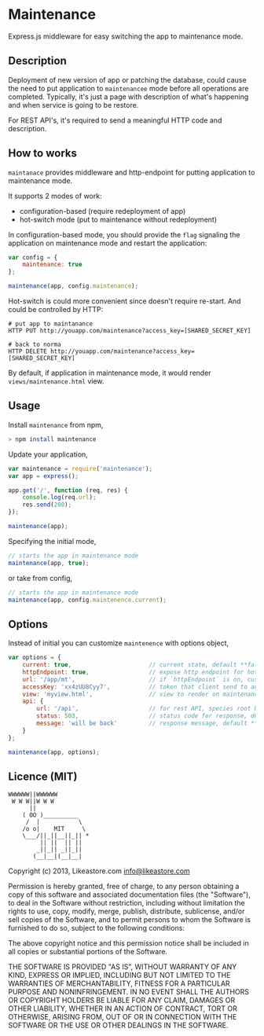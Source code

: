 # Maintenance

Express.js middleware for easy switching the app to maintenance mode.

## Description

Deployment of new version of app or patching the database, could cause the need to put application to `maintenancee` mode before all operations are completed. Typically, it's just a page with description of what's happening and when service is going to be restore.

For REST API's, it's required to send a meaningful HTTP code and description.

## How to works

`maintanace` provides middleware and http-endpoint for putting application to maintenance mode.

It supports 2 modes of work:

* configuration-based (require redeployment of app)
* hot-switch mode (put to maintenance without redeployment)

In configuration-based mode, you should provide the `flag` signaling the application on maintenance mode and restart the application:

```js
var config = {
	maintenance: true
};

maintenance(app, config.maintenance);
```

Hot-switch is could more convenient since doesn't require re-start. And could be controlled by HTTP:

```
# put app to maintanance
HTTP PUT http://youapp.com/maintenance?access_key=[SHARED_SECRET_KEY]

# back to norma
HTTP DELETE http://youapp.com/maintenance?access_key=[SHARED_SECRET_KEY]
```

By default, if application in maintenance mode, it would render `views/maintenance.html` view.

## Usage

Install `maintenance` from npm,

```bash
> npm install maintenance
```

Update your application,

```js
var maintenance = require('maintenance');
var app = express();

app.get('/', function (req, res) {
	console.log(req.url);
	res.send(200);
});

maintenance(app);
```

Specifying the initial mode,

```js
// starts the app in maintenance mode
maintenance(app, true);
```

or take from config,

```js
// starts the app in maintenance mode
maintenance(app, config.maintenence.current);
```

## Options

Instead of initial you can customize `maintenence` with options object,

```js
var options = {
	current: true,						// current state, default **false**
	httpEndpoint: true,					// expose http endpoint for hot-switch, default **false**,
	url: '/app/mt',						// if `httpEndpoint` is on, customize endpoint url, default **'/maintenance'**
	accessKey: 'xx4zUU8Cyy7',			// token that client send to authorize, if not defined `access_key` is not used
	view: 'myview.html',				// view to render on maintenance, default **'maintenance.html'**
	api: {
		url: '/api',					// for rest API, species root URL to apply, default **'/api'**
		status: 503,					// status code for response, default **503**
		message: 'will be back'			// response message, default **'sorry, we are on maintenance'**
	}
};

maintenance(app, options);
```

## Licence (MIT)

```
WWWWWW||WWWWWW
 W W W||W W W
      ||
    ( OO )__________
     /  |           \
    /o o|    MIT     \
    \___/||_||__||_|| *
         || ||  || ||
        _||_|| _||_||
       (__|__|(__|__|
```

Copyright (c) 2013, Likeastore.com info@likeastore.com

Permission is hereby granted, free of charge, to any person obtaining a copy of this software and associated documentation files (the "Software"), to deal in the Software without restriction, including without limitation the rights to use, copy, modify, merge, publish, distribute, sublicense, and/or sell copies of the Software, and to permit persons to whom the Software is furnished to do so, subject to the following conditions:

The above copyright notice and this permission notice shall be included in all copies or substantial portions of the Software.

THE SOFTWARE IS PROVIDED "AS IS", WITHOUT WARRANTY OF ANY KIND, EXPRESS OR IMPLIED, INCLUDING BUT NOT LIMITED TO THE WARRANTIES OF MERCHANTABILITY, FITNESS FOR A PARTICULAR PURPOSE AND NONINFRINGEMENT. IN NO EVENT SHALL THE AUTHORS OR COPYRIGHT HOLDERS BE LIABLE FOR ANY CLAIM, DAMAGES OR OTHER LIABILITY, WHETHER IN AN ACTION OF CONTRACT, TORT OR OTHERWISE, ARISING FROM, OUT OF OR IN CONNECTION WITH THE SOFTWARE OR THE USE OR OTHER DEALINGS IN THE SOFTWARE.

